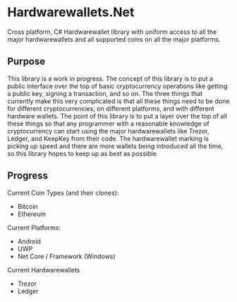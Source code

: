 # Hardwarewallets.Net
Cross platform, C# Hardwarewallet library with uniform access to all the major hardwarewallets and all supported coins on all the major platforms.

## Purpose
This library is a work in progress. The concept of this library is to put a public interface over the top of basic cryptocurrency operations like getting a public key, signing a transaction, and so on. The three things that currently make this very complicated is that all these things need to be done for different cryptocurrencies, on different platforms, and with different hardware wallets. The point of this library is to put a layer over the top of all these things so that any programmer with a reasonable knowledge of cryptocurrency can start using the major hardwarewallets like Trezor, Ledger, and KeepKey from their code. The hardwarewallet marking is picking up speed and there are more wallets being introduced all the time, so this library hopes to keep up as best as possible.

## Progress
Current Coin Types (and their clones):

- Bitcoin
- Ethereum

Current Platforms:

- Android
- UWP
- Net Core / Framework (Windows)

Current Hardwarewallets

- Trezor
- Ledger

